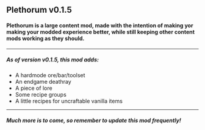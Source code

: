 ## Plethorum v0.1.5

#### Plethorum is a large content mod, made with the intention of making yor making your modded experience better, while still keeping other content mods working as they should.

---

##### As of version v0.1.5, this mod adds:

- A hardmode ore/bar/toolset
- An endgame deathray
- A piece of lore
- Some recipe groups
- A little recipes for uncraftable vanilla items

---

##### Much more is to come, so remember to update this mod frequently!